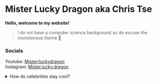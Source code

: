 # Mister Lucky Dragon aka **Chris Tse**  

**Hello, welcome to my website!**
>I do not have a computer science background so do excuse the monotonous theme 👟

### Socials
Youtube: [Misterrluckydragon](https://www.youtube.com/@misterrluckydragon)  
Instagram: [Mister.lucky.dragon](https://www.instagram.com/mister.lucky.dragon/)

<details>  
<summary>How do celebrities stay cool?</summary>

    They have many fans

</details>





